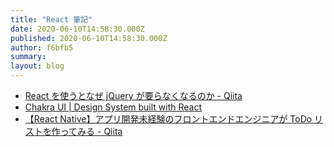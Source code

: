 ```yaml
---
title: "React 筆記"
date: 2020-06-10T14:58:30.000Z
published: 2020-06-10T14:58:30.000Z
author: f6bfb5
summary:
layout: blog
---
```


- [React を使うとなぜ jQuery が要らなくなるのか - Qiita](https://qiita.com/naruto/items/fdb61bc743395f8d8faf)
- [Chakra UI | Design System built with React](https://chakra-ui.com/)
- [【React Native】アプリ開発未経験のフロントエンドエンジニアが ToDo リストを作ってみる - Qiita](https://qiita.com/daiend/items/9b7f2eada88ad0dd7c5c)
